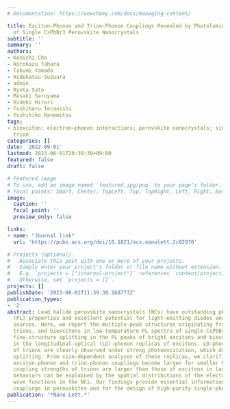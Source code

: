 ```yaml
---
# Documentation: https://wowchemy.com/docs/managing-content/

title: Exciton-Phonon and Trion-Phonon Couplings Revealed by Photoluminescence Spectroscopy
  of Single CsPbBr3 Perovskite Nanocrystals
subtitle: ''
summary: ''
authors:
- Kenichi Cho
- Hirokazu Tahara
- Takumi Yamada
- Hidekatsu Suzuura
- admin
- Ryota Sato
- Masaki Saruyama
- Hideki Hirori
- Toshiharu Teranishi
- Yoshihiko Kanemitsu
tags:
- biexciton; electron−phonon interactions; perovskite nanocrystals; single dot spectroscopy;
  trion
categories: []
date: '2022-09-01'
lastmod: 2023-06-01T20:39:39+09:00
featured: false
draft: false

# Featured image
# To use, add an image named `featured.jpg/png` to your page's folder.
# Focal points: Smart, Center, TopLeft, Top, TopRight, Left, Right, BottomLeft, Bottom, BottomRight.
image:
  caption: ''
  focal_point: ''
  preview_only: false

links:
- name: "Journal link"
  url: 'https://pubs.acs.org/doi/10.1021/acs.nanolett.2c02970'

# Projects (optional).
#   Associate this post with one or more of your projects.
#   Simply enter your project's folder or file name without extension.
#   E.g. `projects = ["internal-project"]` references `content/project/deep-learning/index.md`.
#   Otherwise, set `projects = []`.
projects: []
publishDate: '2023-06-01T11:39:39.168773Z'
publication_types:
- '2'
abstract: Lead halide perovskite nanocrystals (NCs) have outstanding photoluminescence
  (PL) properties and excellent potential for light-emitting diodes and single-photon
  sources. Here, we report the multiple-peak structures originating from excitons,
  trions, and biexcitons in low-temperature PL spectra of single CsPbBr3 NCs. We found
  fine-structure splitting in the PL peaks of bright excitons and biexcitons and also
  in the longitudinal-optical (LO)-phonon replicas of excitons. LO-phonon replicas
  of trions are clearly observed under strong photoexcitation, which do not show fine-structure
  splitting. From size-dependent analyses of these replicas, we clarified that both
  exciton-phonon and trion-phonon couplings become larger for smaller NCs and the
  coupling strengths of trions are larger than those of excitons in large NCs. These
  behaviors can be explained by the spatial distributions of the electron and hole
  wave functions in the NCs. Our findings provide essential information on electron-phonon
  couplings in perovskites and for the design of high-purity single-photon sources.
publication: '*Nano Lett.*'
---
```

